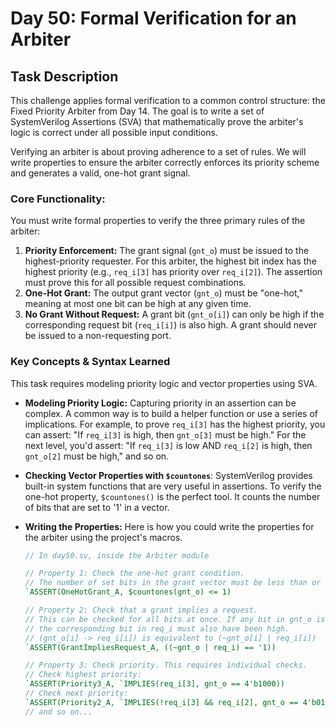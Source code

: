 # Day 50: Formal Verification for an Arbiter

## Task Description

This challenge applies formal verification to a common control structure: the Fixed Priority Arbiter from Day 14. The goal is to write a set of SystemVerilog Assertions (SVA) that mathematically prove the arbiter's logic is correct under all possible input conditions.

Verifying an arbiter is about proving adherence to a set of rules. We will write properties to ensure the arbiter correctly enforces its priority scheme and generates a valid, one-hot grant signal.

### Core Functionality:

You must write formal properties to verify the three primary rules of the arbiter:

1.  **Priority Enforcement:** The grant signal (`gnt_o`) must be issued to the highest-priority requester. For this arbiter, the highest bit index has the highest priority (e.g., `req_i[3]` has priority over `req_i[2]`). The assertion must prove this for all possible request combinations.
2.  **One-Hot Grant:** The output grant vector (`gnt_o`) must be "one-hot," meaning at most one bit can be high at any given time.
3.  **No Grant Without Request:** A grant bit (`gnt_o[i]`) can only be high if the corresponding request bit (`req_i[i]`) is also high. A grant should never be issued to a non-requesting port.

### Key Concepts & Syntax Learned

This task requires modeling priority logic and vector properties using SVA.

* **Modeling Priority Logic:** Capturing priority in an assertion can be complex. A common way is to build a helper function or use a series of implications. For example, to prove `req_i[3]` has the highest priority, you can assert: "If `req_i[3]` is high, then `gnt_o[3]` must be high." For the next level, you'd assert: "If `req_i[3]` is low AND `req_i[2]` is high, then `gnt_o[2]` must be high," and so on.

* **Checking Vector Properties with `$countones`**: SystemVerilog provides built-in system functions that are very useful in assertions. To verify the one-hot property, `$countones()` is the perfect tool. It counts the number of bits that are set to '1' in a vector.

* **Writing the Properties:** Here is how you could write the properties for the arbiter using the project's macros.

    ```systemverilog
    // In day50.sv, inside the Arbiter module

    // Property 1: Check the one-hot grant condition.
    // The number of set bits in the grant vector must be less than or equal to 1.
    `ASSERT(OneHotGrant_A, $countones(gnt_o) <= 1)

    // Property 2: Check that a grant implies a request.
    // This can be checked for all bits at once. If any bit in gnt_o is high,
    // the corresponding bit in req_i must also have been high.
    // (gnt_o[i] -> req_i[i]) is equivalent to (~gnt_o[i] | req_i[i])
    `ASSERT(GrantImpliesRequest_A, ((~gnt_o | req_i) == '1))

    // Property 3: Check priority. This requires individual checks.
    // Check highest priority:
    `ASSERT(Priority3_A, `IMPLIES(req_i[3], gnt_o == 4'b1000))
    // Check next priority:
    `ASSERT(Priority2_A, `IMPLIES(!req_i[3] && req_i[2], gnt_o == 4'b0100))
    // and so on...
    ```

